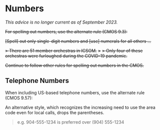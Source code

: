 # Numbers

*This advice is no longer current as of September 2023.*

~~For spelling out numbers, use the alternate rule (CMOS 9.3):~~

~~[Spell] out only single-digit numbers and [use] numerals for all others ...~~

~~> There are 51 member orchestras in ICSOM.~~
~~>~~
~~> Only four of these orchestras were furloughed during the COVID-19 pandemic.~~

~~Continue to follow other rules for spelling out numbers in the CMOS.~~

## Telephone Numbers

When including US-based telephone numbers, use the alternate rule (CMOS 9.57):

An alternative style, which recognizes the increasing need to use the area code even for local calls, drops the parentheses.

> e.g. 904-555-1234 is preferred over (904) 555-1234
